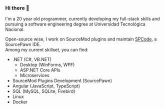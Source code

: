 ### Hi there 👋

I'm a 20 year old programmer, currently developing my full-stack skills and <br>
pursuing a software engineering degree at Universidad Tecnológica Nacional.

Open-source wise, I work on SourceMod plugins and maintain [SPCode](https://github.com/SPCodeOrg/SPCode), a SourcePawn IDE. <br>
Among my current skillset, you can find:
- .NET (C#, VB.NET)
  - Desktop (WinForms, WPF)
  - ASP.NET Core APIs
  - Microservices
- SourceMod Plugins Development (SourcePawn)
- Angular (JavaScript, TypeScript)
- SQL (MySQL, SQLite, Firebird)
- Linux
- Docker
